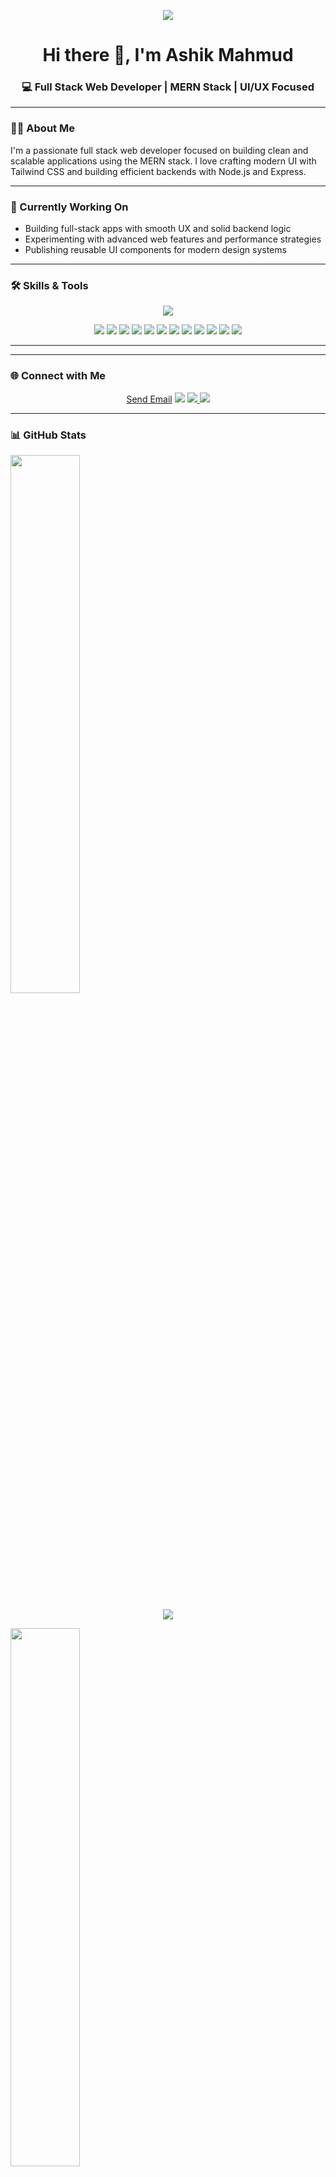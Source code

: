 <p align="center">
  <img src="https://i.postimg.cc/QdxwHG0r/Black-Modern-Personal-Linked-In-Banner-1.png" />
</p>


<h1 align="center">Hi there 👋, I'm Ashik Mahmud</h1>
<h3 align="center">💻 Full Stack Web Developer | MERN Stack | UI/UX Focused</h3>

---

### 👨‍💻 About Me

I'm a passionate full stack web developer focused on building clean and scalable applications using the MERN stack. I love crafting modern UI with Tailwind CSS and building efficient backends with Node.js and Express.

---

### 🚀 Currently Working On

- Building full-stack apps with smooth UX and solid backend logic  
- Experimenting with advanced web features and performance strategies  
- Publishing reusable UI components for modern design systems

---

### 🛠️ Skills & Tools

<p align="center">
  <img src="https://skillicons.dev/icons?i=html,css,js,react,nodejs,express,mongodb,tailwind,github,vscode" />
</p>

<p align="center">
  <img src="https://img.shields.io/badge/React_Query-%23FF4154?style=for-the-badge&logo=reactquery&logoColor=white" />
  <img src="https://img.shields.io/badge/Firebase-FFCA28?style=for-the-badge&logo=firebase&logoColor=black" />
  <img src="https://img.shields.io/badge/Swiper-6332F6?style=for-the-badge&logo=swiper&logoColor=white" />
  <img src="https://img.shields.io/badge/SweetAlert2-FF5E5E?style=for-the-badge&logo=javascript&logoColor=white" />
  <img src="https://img.shields.io/badge/Hot%20Toast-FFC107?style=for-the-badge&logo=react&logoColor=black" />
  <img src="https://img.shields.io/badge/React_Motion-61DAFB?style=for-the-badge&logo=framer&logoColor=white" />
  <img src="https://img.shields.io/badge/React_Tooltip-333333?style=for-the-badge&logo=react&logoColor=white" />
  <img src="https://img.shields.io/badge/React_Icons-764ABC?style=for-the-badge&logo=react&logoColor=white" />
  <img src="https://img.shields.io/badge/Vercel-000000?style=for-the-badge&logo=vercel&logoColor=white" />
  <img src="https://img.shields.io/badge/LottieFiles-1AB7EA?style=for-the-badge&logo=lottie&logoColor=white" />
  <img src="https://img.shields.io/badge/Google%20Fonts-4285F4?style=for-the-badge&logo=google&logoColor=white" />
  <img src="https://img.shields.io/badge/Heroicons-0EA5E9?style=for-the-badge&logo=heroicons&logoColor=white" />
</p>

---

---

### 🌐 Connect with Me

<p align="center">
<a href="mailto:ashik04am@gmail.com?subject=Hello&body=Hi%20Ashik">Send Email</a>

  <img src="https://img.shields.io/badge/Gmail-D14836?style=for-the-badge&logo=gmail&logoColor=white" />
</a>

  <a href="https://www.linkedin.com/in/yourlinkedin">
    <img src="https://img.shields.io/badge/LinkedIn-blue?style=for-the-badge&logo=linkedin&logoColor=white" />
  </a>
  <a href="https://github.com/ashik0401">
    <img src="https://img.shields.io/badge/GitHub-black?style=for-the-badge&logo=github&logoColor=white" />
  </a>
</p>



---

### 📊 GitHub Stats

<p align="">
  <img width="47%" src="https://github-readme-stats.vercel.app/api?username=ashik0401&show_icons=true&theme=tokyonight" />
<p align="center">
  <img src="https://streak-stats.demolab.com/?user=ashik0401&theme=tokyonight" />
</p>

  <img width="47%" src="https://github-readme-stats.vercel.app/api/top-langs/?username=ashik0401&layout=compact&theme=tokyonight&exclude_repo=old-repo1,old-repo2" />
</p>
